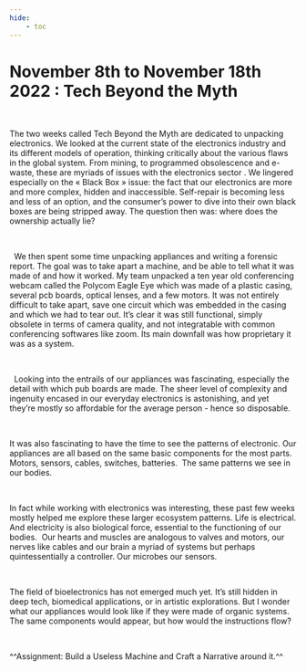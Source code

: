 ```yaml
---
hide:
    - toc
---
```


# November 8th to November 18th 2022 : Tech Beyond the Myth

<br>

The two weeks called Tech Beyond the Myth are dedicated to unpacking electronics. We looked at the current state of the electronics industry and its different models of operation, thinking critically about the various flaws in the global system. From mining, to programmed obsolescence and e-waste, these are myriads of issues with the electronics sector . We lingered especially on the « Black Box » issue: the fact that our electronics are more and more complex, hidden and inaccessible. Self-repair is becoming less and less of an option, and the consumer’s power to dive into their own black boxes are being stripped away. The question then was: where does the ownership actually lie?

<br>

  We then spent some time unpacking appliances and writing a forensic report. The goal was to take apart a machine, and be able to tell what it was made of and how it worked. My team unpacked a ten year old conferencing webcam called the Polycom Eagle Eye which was made of a plastic casing, several pcb boards, optical lenses, and a few motors. It was not entirely difficult to take apart, save one circuit which was embedded in the casing and which we had to tear out. It’s clear it was still functional, simply obsolete in terms of camera quality, and not integratable with common conferencing softwares like zoom. Its main downfall was how proprietary it was as a system.

<br>

  Looking into the entrails of our appliances was fascinating, especially the detail with which pub boards are made. The sheer level of complexity and ingenuity encased in our everyday electronics is astonishing, and yet they’re mostly so affordable for the average person - hence so disposable.  

<br>

It was also fascinating to have the time to see the patterns of electronic. Our appliances are all based on the same basic components for the most parts. Motors, sensors, cables, switches, batteries.  The same patterns we see in our bodies.  

<br>

In fact while working with electronics was interesting, these past few weeks mostly helped me explore these larger ecosystem patterns. Life is electrical. And electricity is also biological force, essential to the functioning of our bodies.  Our hearts and muscles are analogous to valves and motors, our nerves like cables and our brain a myriad of systems but perhaps quintessentially a controller. Our microbes our sensors.  

<br>

The field of bioelectronics has not emerged much yet. It’s still hidden in deep tech, biomedical applications, or in artistic explorations. But I wonder what our appliances would look like if they were made of organic systems. The same components would appear, but how would the instructions flow? 

<br>


^^Assignment: Build a Useless Machine and Craft a Narrative around it.^^


<br>
